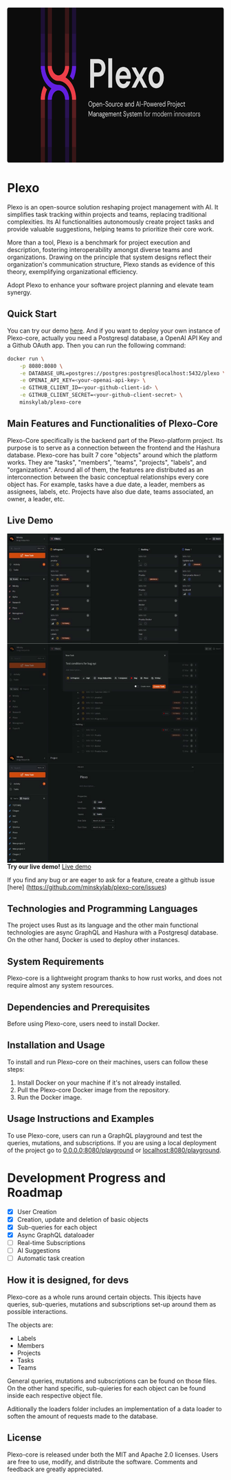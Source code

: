 <!-- <picture>
  <source media="(prefers-color-scheme: dark)" srcset="/public/plexo_logo_white_text.svg">
  <source media="(prefers-color-scheme: light)" srcset="/public/plexo_logo_black_text.svg">
  <img alt="Plexo logoype" src="/public/plexo_logo_black_text.svg">
</picture> -->

<p align="center">
<img alt="Plexo | Open-Source and AI-Powered Project Management System for modern innovators" src="/public/plexo_gh_banner.png" height="360" >
</p>

# Plexo

Plexo is an open-source solution reshaping project management with AI. It simplifies task tracking within projects and teams, replacing traditional complexities. Its AI functionalities autonomously create project tasks and provide valuable suggestions, helping teams to prioritize their core work.

More than a tool, Plexo is a benchmark for project execution and description, fostering interoperability amongst diverse teams and organizations. Drawing on the principle that system designs reflect their organization's communication structure, Plexo stands as evidence of this theory, exemplifying organizational efficiency.

Adopt Plexo to enhance your software project planning and elevate team synergy.

## Quick Start

You can try our demo [here](https://demo.plexo.app/). And if you want to deploy your own instance of Plexo-core, actually you need a Postgresql database, a OpenAI API Key and a Github OAuth app. Then you can run the following command:

```bash
docker run \
    -p 8080:8080 \
    -e DATABASE_URL=postgres://postgres:postgres@localhost:5432/plexo \
    -e OPENAI_API_KEY=<your-openai-api-key> \
    -e GITHUB_CLIENT_ID=<your-github-client-id> \
    -e GITHUB_CLIENT_SECRET=<your-github-client-secret> \
    minskylab/plexo-core
```

## Main Features and Functionalities of Plexo-Core

Plexo-Core specifically is the backend part of the Plexo-platform project. Its purpose is to serve as a connection between the frontend and the Hashura database. Plexo-core has built 7 core "objects" around which the platform works. They are "tasks", "members", "teams", "projects", "labels", and "organizations". Around all of them, the features are distributed as an interconnection between the basic conceptual relationships every core object has. For example, tasks have a due date, a leader, members as assignees, labels, etc. Projects have also due date, teams associated, an owner, a leader, etc.

## Live Demo

<img align="right" height="255" src="/public/plexo-live-1.svg" alt="Image of tasks on board view" title="Board view Plexo">

<img align="right" height="255" src="/public/plexo-live-2.svg" alt="Image of task creation with tasks list view on the back" title="Task creation Plexo">

<img align="right" height="255" src="/public/plexo-live-3.svg" alt="View of one of the projects" title="In project view Plexo">

**Try our live demo!** [Live demo](https://demo.plexo.app/)

If you find any bug or are eager to ask for a feature, create a github issue [here] (https://github.com/minskylab/plexo-core/issues)

## Technologies and Programming Languages

The project uses Rust as its language and the other main functional technologies are async GraphQL and Hashura with a Postgresql database. On the other hand, Docker is used to deploy other instances.

## System Requirements

Plexo-core is a lightweight program thanks to how rust works, and does not require almost any system resources.

## Dependencies and Prerequisites

Before using Plexo-core, users need to install Docker.

## Installation and Usage

To install and run Plexo-core on their machines, users can follow these steps:

1. Install Docker on your machine if it's not already installed.
2. Pull the Plexo-core Docker image from the repository.
3. Run the Docker image.

## Usage Instructions and Examples

To use Plexo-core, users can run a GraphQL playground and test the queries, mutations, and subscriptions.
If you are using a local deployment of the project go to [0.0.0.0:8080/playground](http://0.0.0.0:8080/playground) or [localhost:8080/playground](http://localhost:8080/playground).

# Development Progress and Roadmap

- [x] User Creation
- [x] Creation, update and deletion of basic objects
- [x] Sub-queries for each object
- [x] Async GraphQL dataloader
- [ ] Real-time Subscriptions
- [ ] AI Suggestions
- [ ] Automatic task creation

## How it is designed, for devs

Plexo-core as a whole runs around certain objects. This ibjects have queries, sub-queries, mutations and subscriptions set-up around them as possible interactions.

The objects are:

- Labels
- Members
- Projects
- Tasks
- Teams

General queries, mutations and subscriptions can be found on those files. On the other hand specific, sub-quieries for each object can be found inside each respective object file.

Aditionally the loaders folder includes an implementation of a data loader to soften the amount of requests made to the database.

## License

Plexo-core is released under both the MIT and Apache 2.0 licenses. Users are free to use, modify, and distribute the software. Comments and feedback are greatly appreciated.
